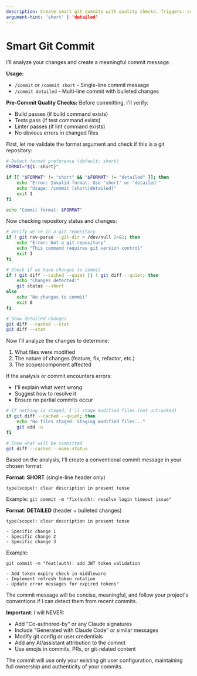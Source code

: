 ```yaml
---
description: Create smart git commits with quality checks. Triggers: commit, stage changes, git add
argument-hint: 'short' | 'detailed'
---
```


# Smart Git Commit

I'll analyze your changes and create a meaningful commit message.

**Usage:**

- `/commit` or `/commit short` - Single-line commit message
- `/commit detailed` - Multi-line commit with bulleted changes

**Pre-Commit Quality Checks:**
Before committing, I'll verify:

- Build passes (if build command exists)
- Tests pass (if test command exists)
- Linter passes (if lint command exists)
- No obvious errors in changed files

First, let me validate the format argument and check if this is a git repository:

```bash
# Detect format preference (default: short)
FORMAT="${1:-short}"

if [[ "$FORMAT" != "short" && "$FORMAT" != "detailed" ]]; then
    echo "Error: Invalid format. Use 'short' or 'detailed'"
    echo "Usage: /commit [short|detailed]"
    exit 1
fi

echo "Commit format: $FORMAT"
```

Now checking repository status and changes:

```bash
# Verify we're in a git repository
if ! git rev-parse --git-dir > /dev/null 2>&1; then
    echo "Error: Not a git repository"
    echo "This command requires git version control"
    exit 1
fi

# Check if we have changes to commit
if ! git diff --cached --quiet || ! git diff --quiet; then
    echo "Changes detected:"
    git status --short
else
    echo "No changes to commit"
    exit 0
fi

# Show detailed changes
git diff --cached --stat
git diff --stat
```

Now I'll analyze the changes to determine:

1. What files were modified
2. The nature of changes (feature, fix, refactor, etc.)
3. The scope/component affected

If the analysis or commit encounters errors:

- I'll explain what went wrong
- Suggest how to resolve it
- Ensure no partial commits occur

```bash
# If nothing is staged, I'll stage modified files (not untracked)
if git diff --cached --quiet; then
    echo "No files staged. Staging modified files..."
    git add -u
fi

# Show what will be committed
git diff --cached --name-status
```

Based on the analysis, I'll create a conventional commit message in your chosen format:

**Format: SHORT** (single-line header only)

```
type(scope): clear description in present tense
```

Example: `git commit -m "fix(auth): resolve login timeout issue"`

**Format: DETAILED** (header + bulleted changes)

```
type(scope): clear description in present tense

- Specific change 1
- Specific change 2
- Specific change 3
```

Example:

```
git commit -m "feat(auth): add JWT token validation

- Add token expiry check in middleware
- Implement refresh token rotation
- Update error messages for expired tokens"
```

The commit message will be concise, meaningful, and follow your project's conventions if I can detect them from recent commits.

**Important**: I will NEVER:

- Add "Co-authored-by" or any Claude signatures
- Include "Generated with Claude Code" or similar messages
- Modify git config or user credentials
- Add any AI/assistant attribution to the commit
- Use emojis in commits, PRs, or git-related content

The commit will use only your existing git user configuration, maintaining full ownership and authenticity of your commits.
